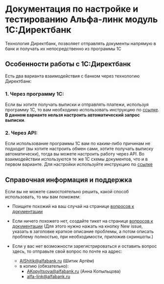 # Документация по настройке и тестированию Альфа-линк модуль 1С:Директбанк

Технология Директбанк, позволяет отправлять документы напрямую в банк и получать их непосредственно из программы 1С

## Особенности работы с 1С:Директбанк

Есть два варианта взаимодействия с банком через технологию Директбанк:

### 1. Через программу 1С: 
  Если вы хотите получать выписки и отправлять платежи, используя программу 1С, то вам необходимо использовать инструкцию по [ссылке](https://github.com/alfa-laboratory/alfalink-1c-directbank-via-1c). **В данном варианте нельзя настроить автоматический запрос выписки**.

### 2. Через API:
  Если использование программы 1С вам по каким-либо причинам не подходит (вы хотите настроить обмен сами, хотите получать выписку автоматически), тогда вы можете настроить работу через API. Во взаимодействии используются те же 1С схемы документов, что и в первом варианте. Для настройки используйте инструкцию по [ссылке](https://github.com/alfa-laboratory/alfalink-1c-directbank-via-api)


## Справочная информация и поддержка 

Если вы не можете самостоятельно решить, какой способ использовать, то мы вам поможем:
- Поищите похожий на ваш случай на странице [вопросов к документации](https://github.com/alfa-laboratory/alfalink-1c-directbank-documentation)
- Если ничего похожего нет, создайте тикет на странице [вопросов к документации](https://github.com/alfa-laboratory/alfalink-1c-directbank-documentation)
    (Для этого нужно нажать на кнопку New issue, указать в заголовке краткое описание проблемы, а потом описать проблему полностью, при необходимости, приложив скриншоты.)
    
- Если у вас нет возможности зарегистрироваться и оставить вопрос здесь, то отправьте свой вопрос по почте на адрес:
   - AIShitik@alfabank.ru (Шитик Артём)
   - в копию (обязательно):
      - AKopyltsova@alfabank.ru (Анна Копыльцова)
      - alfa-link@alfabank.ru 
